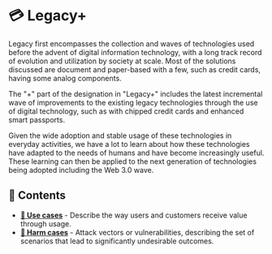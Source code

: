 # 💳 Legacy+

Legacy first encompasses the collection and waves of technologies used before the advent of digital information technology, with a long track record of evolution and utilization by society at scale. Most of the solutions discussed are document and paper-based with a few, such as credit cards, having some analog components.

The "+" part of the designation in "Legacy+" includes the latest incremental wave of improvements to the existing legacy technologies through the use of digital technology, such as with chipped credit cards and enhanced smart passports.

Given the wide adoption and stable usage of these technologies in everyday activities, we have a lot to learn about how these technologies have adapted to the needs of humans and have become increasingly useful. These learning can then be applied to the next generation of technologies being adopted including the Web 3.0 wave.

## 🌳 Contents

- **[💪 Use cases](/legacy/uses/README.md)** - Describe the way users and customers receive value through usage.
- **[🤕 Harm cases](/legacy/harms/README.md)** - Attack vectors or vulnerabilities, describing the set of scenarios that lead to significantly undesirable outcomes.
